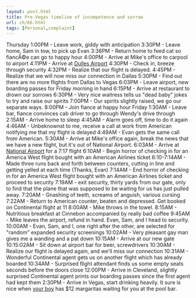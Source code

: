 ```yaml
---
layout: post.html
title: Pre-Vegas timeline of incompetence and sorrow
url: ch/66.html
tags: [Personal,complaint]
---
```

Thursday 1:00PM - Leave work, giddy with anticipation 3:30PM - Leave home, Sam in tow, to pick up Evan 3:36PM - Return home to feed cat so fiancÃ©e can go to happy hour 4:00PM - Arrive at Mike's office to carpool to airport 4:11PM - Arrive at [Dulles Airport](http://www.metwashairports.com/Dulles/) 4:30PM - Check in, breeze through security 4:32PM - Realize that our flight is delayed. 4:45PM - Realize that we will now miss our connection in Dallas 5:30PM - Find out there are no more flights from Dallas to Vegas 6:03PM - Leave airport, new boarding passes for Friday morning in hand 6:15PM - Arrive at restaurant to drown our sorrows 6:30PM - Very nice waitress tells us "dead baby" jokes to try and raise our spirits 7:00PM - Our spirits slightly raised, we go our separate ways. 8:00PM - Join fiance at happy hour Friday 1:30AM - Leave bar, fiance convinces cab driver to go through Wendy's drive through 2:15AM - Arrive home to sleep 4:45AM - Alarm goes off, time to do it again 4:46AM - Unbeknownst to me, receive a call at work from American notifying me that my flight is delayed 4:49AM - Evan gets the same call from American. 5:30AM - Arrive at Mike's office again, break the news that we have a new flight, but it's out of National Airport. 6:03AM - Arrive at [National Airport](http://www.metwashairports.com/reagan) for a 7:17 flight 6:10AM - Begin horror of checking in for an America West flight bought with an American Airlines ticket 6:10-7:14AM - Made three runs back and forth between counters, cutting in line and getting yelled at each time (Thanks, Evan) 7:14AM - End horror of checking in for an America West flight bought with an American Airlines ticket and proceed to security 7:19AM - exit security, thirty yards from our gate, only to find that the plane that was supposed to be waiting for us has just pulled away. 7:20AM - Gnashing of teeth, screams of anguish, various cursing 7:22AM - Return to American counter, beaten and depressed. Get booked on Continental flight at 11 8:00AM - Mike throws in the towel. 8:15AM - Nutritious breakfast at Cinnebon accompanied by really bad coffee 9:45AM - Mike leaves the airport, refund in hand. Evan, Sam, and I head to security. 10:00AM - Evan, Sam, and I, one right after the other, are selected for "random" expanded security screenings 10:02AM - Very pleasant gay man gives me a wanding and a pat down 10:15AM - Arrive at our new gate 10:15:02AM - Sit down at airport bar for beer, screwdrivers 10:30AM - Realize our flight is delayed again, and we'll miss our connection 10:31AM - Wonderful Continental agent gets us on another flight which has already boarded 10:34AM - Surprised flight attendant finds us some empty seats seconds before the doors close 12:00PM - Arrive in Cleveland, slightly surprised Continental agent prints our boarding passes since the first agent had kept them 2:30PM - Arrive in Vegas, start drinking heavily. It sure is nice when [your boy](http://www.gmoore.net/) has $12 margaritas waiting for you at the pool bar.
